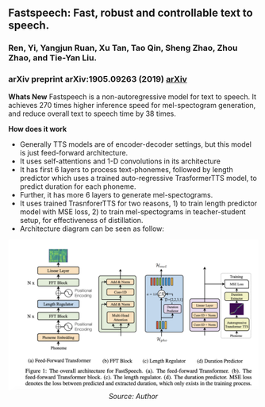 ## Fastspeech: Fast, robust and controllable text to speech.
### Ren, Yi, Yangjun Ruan, Xu Tan, Tao Qin, Sheng Zhao, Zhou Zhao, and Tie-Yan Liu.  
### arXiv preprint arXiv:1905.09263 (2019) [arXiv](https://arxiv.org/pdf/1905.09263.pdf)

**Whats New**
Fastspeech is a non-autoregressive model for text to speech. It achieves 270 times higher inference speed for mel-spectogram generation, and reduce overall text to speech time by 38 times.

**How does it work**
* Generally TTS models are of encoder-decoder settings, but this model is just feed-forward architecture.
* It uses self-attentions and 1-D convolutions in its architecture
* It has first 6 layers to process text-phonemes, followed by length predictor which uses a trained auto-regressive TrasformerTTS model, to predict duration for each phoneme.
* Further, it has more 6 layers to generate mel-spectograms.
* It uses trained TrasnforerTTS for two reasons, 1) to train length predictor model with MSE loss, 2) to train mel-spectograms in teacher-student setup, for effectiveness of distillation.
* Architecture diagram can be seen as follow:

<p align="center">
    <img width=600 src="images/fastspeech_arch.png">
    <em>Source: Author</em>
    </p>
